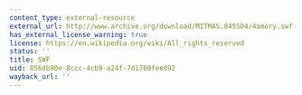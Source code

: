 ```yaml
---
content_type: external-resource
external_url: http://www.archive.org/download/MITMAS.845S04/4amory.swf
has_external_license_warning: true
license: https://en.wikipedia.org/wiki/All_rights_reserved
status: ''
title: SWF
uid: 856db90e-8ccc-4cb9-a24f-7d1760feed92
wayback_url: ''
---
```

